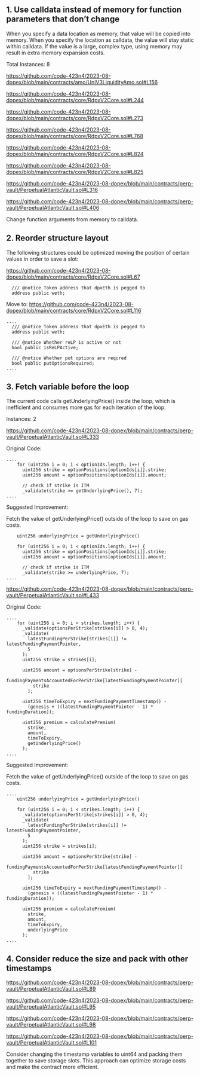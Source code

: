 ## 1. Use calldata instead of memory for function parameters that don’t change
When you specify a data location as memory, that value will be copied into memory. When you specify the location as calldata, the value will stay static within calldata. If the value is a large, complex type, using memory may result in extra memory expansion costs.

Total Instances: 8

https://github.com/code-423n4/2023-08-dopex/blob/main/contracts/amo/UniV3LiquidityAmo.sol#L156

https://github.com/code-423n4/2023-08-dopex/blob/main/contracts/core/RdpxV2Core.sol#L244

https://github.com/code-423n4/2023-08-dopex/blob/main/contracts/core/RdpxV2Core.sol#L273

https://github.com/code-423n4/2023-08-dopex/blob/main/contracts/core/RdpxV2Core.sol#L768

https://github.com/code-423n4/2023-08-dopex/blob/main/contracts/core/RdpxV2Core.sol#L824

https://github.com/code-423n4/2023-08-dopex/blob/main/contracts/core/RdpxV2Core.sol#L825

https://github.com/code-423n4/2023-08-dopex/blob/main/contracts/perp-vault/PerpetualAtlanticVault.sol#L316

https://github.com/code-423n4/2023-08-dopex/blob/main/contracts/perp-vault/PerpetualAtlanticVault.sol#L406

Change function arguments from memory to calldata.

## 2. Reorder structure layout
The following structures could be optimized moving the position of certain values in order to save a slot:

https://github.com/code-423n4/2023-08-dopex/blob/main/contracts/core/RdpxV2Core.sol#L67
```
  /// @notice Token address that dpxEth is pegged to
  address public weth;
```
Move to:
https://github.com/code-423n4/2023-08-dopex/blob/main/contracts/core/RdpxV2Core.sol#L116
```
....
  /// @notice Token address that dpxEth is pegged to
  address public weth;

  /// @notice Whether reLP is active or not
  bool public isReLPActive;

  /// @notice Whether put options are requred
  bool public putOptionsRequired;
....
```

## 3. Fetch variable before the loop

The current code calls getUnderlyingPrice() inside the loop, which is inefficient and consumes more gas for each iteration of the loop.

Instances: 2 

https://github.com/code-423n4/2023-08-dopex/blob/main/contracts/perp-vault/PerpetualAtlanticVault.sol#L333

Original Code:
```
....
    for (uint256 i = 0; i < optionIds.length; i++) {
      uint256 strike = optionPositions[optionIds[i]].strike;
      uint256 amount = optionPositions[optionIds[i]].amount;

      // check if strike is ITM
      _validate(strike >= getUnderlyingPrice(), 7);
....
```
Suggested Improvement:

Fetch the value of getUnderlyingPrice() outside of the loop to save on gas costs.

```
    uint256 underlyingPrice = getUnderlyingPrice()

    for (uint256 i = 0; i < optionIds.length; i++) {
      uint256 strike = optionPositions[optionIds[i]].strike;
      uint256 amount = optionPositions[optionIds[i]].amount;

      // check if strike is ITM
      _validate(strike >= underlyingPrice, 7);
....
```
https://github.com/code-423n4/2023-08-dopex/blob/main/contracts/perp-vault/PerpetualAtlanticVault.sol#L433

Original Code:
```
....
    for (uint256 i = 0; i < strikes.length; i++) {
      _validate(optionsPerStrike[strikes[i]] > 0, 4);
      _validate(
        latestFundingPerStrike[strikes[i]] != latestFundingPaymentPointer,
        5
      );
      uint256 strike = strikes[i];

      uint256 amount = optionsPerStrike[strike] -
        fundingPaymentsAccountedForPerStrike[latestFundingPaymentPointer][
          strike
        ];

      uint256 timeToExpiry = nextFundingPaymentTimestamp() -
        (genesis + ((latestFundingPaymentPointer - 1) * fundingDuration));

      uint256 premium = calculatePremium(
        strike,
        amount,
        timeToExpiry,
        getUnderlyingPrice()
      );
....
```
Suggested Improvement:

Fetch the value of getUnderlyingPrice() outside of the loop to save on gas costs.

```
....
    uint256 underlyingPrice = getUnderlyingPrice()

    for (uint256 i = 0; i < strikes.length; i++) {
      _validate(optionsPerStrike[strikes[i]] > 0, 4);
      _validate(
        latestFundingPerStrike[strikes[i]] != latestFundingPaymentPointer,
        5
      );
      uint256 strike = strikes[i];

      uint256 amount = optionsPerStrike[strike] -
        fundingPaymentsAccountedForPerStrike[latestFundingPaymentPointer][
          strike
        ];

      uint256 timeToExpiry = nextFundingPaymentTimestamp() -
        (genesis + ((latestFundingPaymentPointer - 1) * fundingDuration));

      uint256 premium = calculatePremium(
        strike,
        amount,
        timeToExpiry,
        underlyingPrice
      );
....
```


## 4. Consider reduce the size and pack with other timestamps 

https://github.com/code-423n4/2023-08-dopex/blob/main/contracts/perp-vault/PerpetualAtlanticVault.sol#L89

https://github.com/code-423n4/2023-08-dopex/blob/main/contracts/perp-vault/PerpetualAtlanticVault.sol#L95

https://github.com/code-423n4/2023-08-dopex/blob/main/contracts/perp-vault/PerpetualAtlanticVault.sol#L98

https://github.com/code-423n4/2023-08-dopex/blob/main/contracts/perp-vault/PerpetualAtlanticVault.sol#L101

Consider changing the timestamp variables to uint64 and packing them together to save storage slots. This approach can optimize storage costs and make the contract more efficient.
